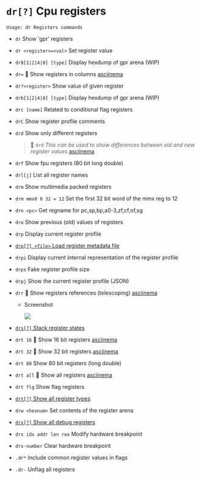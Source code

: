 <!-- TITLE: dr -->

#  `dr[?]` Cpu registers


```text
Usage: dr Registers commands
```


- `dr` Show 'gpr' registers
- `dr <register>=<val>` Set register value
- `dr8[1|2|4|8] [type]` Display hexdump of gpr arena (WIP)
- `dr=` 🚀 Show registers in columns [asciinema](https://asciinema.org/a/3pB3XIR48Lyz5XF9XTgbWTmWz)
- `dr?<register>` Show value of given register
- `drb[1|2|4|8] [type]` Display hexdump of gpr arena (WIP)
- `drc [name]` Related to conditional flag registers
- `drC` Show register profile comments
- `drd`  Show only different registers
  > 🚀 `drd` _This can be used to show differences between old and new register values_ [asciinema](https://asciinema.org/a/A0Ki2qX9DKajCU0tD5QA8N2P9)
- `drf` Show fpu registers (80 bit long double)
- `drl[j]` List all register names
- `drm` Show multimedia packed registers
- `drm mmx0 0 32 = 12` Set the first 32 bit word of the mmx reg to 12
- `drn <pc>` Get regname for pc,sp,bp,a0-3,zf,cf,of,sg
- `dro` Show previous (old) values of registers
- `drp` Display current register profile

- [ `drp[?] <file>` Load register metadata file](/options/d/dr/drp)

- `drpi` Display current internal representation of the register profile
- `drps` Fake register profile size
- `drpj` Show the current register profile (JSON)
- `drr` 🚀 Show registers references (telescoping) [asciinema](https://asciinema.org/a/s1bOy1oWQrKMMtPNIJ44Pr0UO)
  - Screenshot

    ![](/uploads/small-d/drr.png)

- [ `drs[?]` Stack register states](/options/d/dr/drs)

- `drt 16` 🚀 Show 16 bit registers [asciinema](https://asciinema.org/a/JBBPfzyiUsK34yLus1aIPK4Rk)
- `drt 32` 🚀 Show 32 bit registers [asciinema](https://asciinema.org/a/JBBPfzyiUsK34yLus1aIPK4Rk)
- `drt 80` Show 80 bit registers (long double)
- `drt all` 🚀 Show all registers [asciinema](https://asciinema.org/a/JBBPfzyiUsK34yLus1aIPK4Rk)
- `drt flg` Show flag registers

- [ `drt[?]` Show all register types](/options/d/dr/drt)

- `drw <hexnum>` Set contents of the register arena

- [ `drx[?]` Show all debug registers](/options/d/dr/drx)

- `drx idx addr len rwx` Modify hardware breakpoint
- `drx-number` Clear hardware breakpoint
- `.dr*` Include common register values in flags
- `.dr-` Unflag all registers

<p hidden>dr dr8 dr= dr? drb drc drC drd drf drl drm drn dro drpdrpi drps drpj drr drs drt drw drX drx .dr</p>
